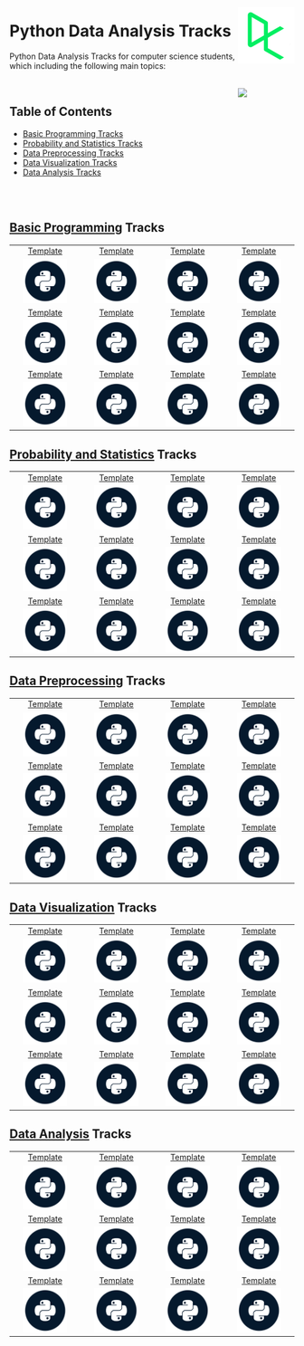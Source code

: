 <img align="right" width="100" src="/logos/datacamp.jpg"></img>

# Python Data Analysis Tracks
Python Data Analysis Tracks for computer science students, which including the following main topics:

<br>
<img align="right" width="100" src="https://github.com/cs-MohamedAyman/cs-MohamedAyman/blob/main/repos-icons/agenda.jpg">

## Table of Contents
  * [Basic Programming Tracks](#Basic-Programming-Tracks)
  * [Probability and Statistics Tracks](#Probability-and-Statistics-Tracks)
  * [Data Preprocessing Tracks](#Data-Preprocessing-Tracks)
  * [Data Visualization Tracks](#Data-Visualization-Tracks)
  * [Data Analysis Tracks](#Data-Analysis-Tracks)

<br><br>

## [Basic Programming](/DataCamp-Tracks/Python-Data-Analysis/Basic-Programming/README.md) Tracks

<table>
    <tbody>
        <tr>
<td align="center" width="25%"><a href="/DataCamp-Tracks/Python-Data-Analysis/Basic-Programming/README.md">Template</a></td>
<td align="center" width="25%"><a href="/DataCamp-Tracks/Python-Data-Analysis/Basic-Programming/README.md">Template</a></td>
<td align="center" width="25%"><a href="/DataCamp-Tracks/Python-Data-Analysis/Basic-Programming/README.md">Template</a></td>
<td align="center" width="25%"><a href="/DataCamp-Tracks/Python-Data-Analysis/Basic-Programming/README.md">Template</a></td>
        </tr>
        <tr>
<td align="center" width="25%"><img src="/DataCamp-Tracks/org-logos/python.jpg" width="70%"></img></td>
<td align="center" width="25%"><img src="/DataCamp-Tracks/org-logos/python.jpg" width="70%"></img></td>
<td align="center" width="25%"><img src="/DataCamp-Tracks/org-logos/python.jpg" width="70%"></img></td>
<td align="center" width="25%"><img src="/DataCamp-Tracks/org-logos/python.jpg" width="70%"></img></td>
        </tr>
        <tr>
<td align="center" width="25%"><a href="/DataCamp-Tracks/Python-Data-Analysis/Basic-Programming/README.md">Template</a></td>
<td align="center" width="25%"><a href="/DataCamp-Tracks/Python-Data-Analysis/Basic-Programming/README.md">Template</a></td>
<td align="center" width="25%"><a href="/DataCamp-Tracks/Python-Data-Analysis/Basic-Programming/README.md">Template</a></td>
<td align="center" width="25%"><a href="/DataCamp-Tracks/Python-Data-Analysis/Basic-Programming/README.md">Template</a></td>
        </tr>
        <tr>
<td align="center" width="25%"><img src="/DataCamp-Tracks/org-logos/python.jpg" width="70%"></img></td>
<td align="center" width="25%"><img src="/DataCamp-Tracks/org-logos/python.jpg" width="70%"></img></td>
<td align="center" width="25%"><img src="/DataCamp-Tracks/org-logos/python.jpg" width="70%"></img></td>
<td align="center" width="25%"><img src="/DataCamp-Tracks/org-logos/python.jpg" width="70%"></img></td>
        </tr>
        <tr>
<td align="center" width="25%"><a href="/DataCamp-Tracks/Python-Data-Analysis/Basic-Programming/README.md">Template</a></td>
<td align="center" width="25%"><a href="/DataCamp-Tracks/Python-Data-Analysis/Basic-Programming/README.md">Template</a></td>
<td align="center" width="25%"><a href="/DataCamp-Tracks/Python-Data-Analysis/Basic-Programming/README.md">Template</a></td>
<td align="center" width="25%"><a href="/DataCamp-Tracks/Python-Data-Analysis/Basic-Programming/README.md">Template</a></td>
        </tr>
        <tr>
<td align="center" width="25%"><img src="/DataCamp-Tracks/org-logos/python.jpg" width="70%"></img></td>
<td align="center" width="25%"><img src="/DataCamp-Tracks/org-logos/python.jpg" width="70%"></img></td>
<td align="center" width="25%"><img src="/DataCamp-Tracks/org-logos/python.jpg" width="70%"></img></td>
<td align="center" width="25%"><img src="/DataCamp-Tracks/org-logos/python.jpg" width="70%"></img></td>
        </tr>
    </tbody>
</table>

## [Probability and Statistics](/DataCamp-Tracks/Python-Data-Analysis/Probability-and-Statistics/README.md) Tracks

<table>
    <tbody>
        <tr>
<td align="center" width="25%"><a href="/DataCamp-Tracks/Python-Data-Analysis/Probability-and-Statistics/README.md">Template</a></td>
<td align="center" width="25%"><a href="/DataCamp-Tracks/Python-Data-Analysis/Probability-and-Statistics/README.md">Template</a></td>
<td align="center" width="25%"><a href="/DataCamp-Tracks/Python-Data-Analysis/Probability-and-Statistics/README.md">Template</a></td>
<td align="center" width="25%"><a href="/DataCamp-Tracks/Python-Data-Analysis/Probability-and-Statistics/README.md">Template</a></td>
        </tr>
        <tr>
<td align="center" width="25%"><img src="/DataCamp-Tracks/org-logos/python.jpg" width="70%"></img></td>
<td align="center" width="25%"><img src="/DataCamp-Tracks/org-logos/python.jpg" width="70%"></img></td>
<td align="center" width="25%"><img src="/DataCamp-Tracks/org-logos/python.jpg" width="70%"></img></td>
<td align="center" width="25%"><img src="/DataCamp-Tracks/org-logos/python.jpg" width="70%"></img></td>
        </tr>
        <tr>
<td align="center" width="25%"><a href="/DataCamp-Tracks/Python-Data-Analysis/Probability-and-Statistics/README.md">Template</a></td>
<td align="center" width="25%"><a href="/DataCamp-Tracks/Python-Data-Analysis/Probability-and-Statistics/README.md">Template</a></td>
<td align="center" width="25%"><a href="/DataCamp-Tracks/Python-Data-Analysis/Probability-and-Statistics/README.md">Template</a></td>
<td align="center" width="25%"><a href="/DataCamp-Tracks/Python-Data-Analysis/Probability-and-Statistics/README.md">Template</a></td>
        </tr>
        <tr>
<td align="center" width="25%"><img src="/DataCamp-Tracks/org-logos/python.jpg" width="70%"></img></td>
<td align="center" width="25%"><img src="/DataCamp-Tracks/org-logos/python.jpg" width="70%"></img></td>
<td align="center" width="25%"><img src="/DataCamp-Tracks/org-logos/python.jpg" width="70%"></img></td>
<td align="center" width="25%"><img src="/DataCamp-Tracks/org-logos/python.jpg" width="70%"></img></td>
        </tr>
        <tr>
<td align="center" width="25%"><a href="/DataCamp-Tracks/Python-Data-Analysis/Probability-and-Statistics/README.md">Template</a></td>
<td align="center" width="25%"><a href="/DataCamp-Tracks/Python-Data-Analysis/Probability-and-Statistics/README.md">Template</a></td>
<td align="center" width="25%"><a href="/DataCamp-Tracks/Python-Data-Analysis/Probability-and-Statistics/README.md">Template</a></td>
<td align="center" width="25%"><a href="/DataCamp-Tracks/Python-Data-Analysis/Probability-and-Statistics/README.md">Template</a></td>
        </tr>
        <tr>
<td align="center" width="25%"><img src="/DataCamp-Tracks/org-logos/python.jpg" width="70%"></img></td>
<td align="center" width="25%"><img src="/DataCamp-Tracks/org-logos/python.jpg" width="70%"></img></td>
<td align="center" width="25%"><img src="/DataCamp-Tracks/org-logos/python.jpg" width="70%"></img></td>
<td align="center" width="25%"><img src="/DataCamp-Tracks/org-logos/python.jpg" width="70%"></img></td>
        </tr>
    </tbody>
</table>

## [Data Preprocessing](/DataCamp-Tracks/Python-Data-Analysis/Data-Preprocessing/README.md) Tracks

<table>
    <tbody>
        <tr>
<td align="center" width="25%"><a href="/DataCamp-Tracks/Python-Data-Analysis/Data-Preprocessing/README.md">Template</a></td>
<td align="center" width="25%"><a href="/DataCamp-Tracks/Python-Data-Analysis/Data-Preprocessing/README.md">Template</a></td>
<td align="center" width="25%"><a href="/DataCamp-Tracks/Python-Data-Analysis/Data-Preprocessing/README.md">Template</a></td>
<td align="center" width="25%"><a href="/DataCamp-Tracks/Python-Data-Analysis/Data-Preprocessing/README.md">Template</a></td>
        </tr>
        <tr>
<td align="center" width="25%"><img src="/DataCamp-Tracks/org-logos/python.jpg" width="70%"></img></td>
<td align="center" width="25%"><img src="/DataCamp-Tracks/org-logos/python.jpg" width="70%"></img></td>
<td align="center" width="25%"><img src="/DataCamp-Tracks/org-logos/python.jpg" width="70%"></img></td>
<td align="center" width="25%"><img src="/DataCamp-Tracks/org-logos/python.jpg" width="70%"></img></td>
        </tr>
        <tr>
<td align="center" width="25%"><a href="/DataCamp-Tracks/Python-Data-Analysis/Data-Preprocessing/README.md">Template</a></td>
<td align="center" width="25%"><a href="/DataCamp-Tracks/Python-Data-Analysis/Data-Preprocessing/README.md">Template</a></td>
<td align="center" width="25%"><a href="/DataCamp-Tracks/Python-Data-Analysis/Data-Preprocessing/README.md">Template</a></td>
<td align="center" width="25%"><a href="/DataCamp-Tracks/Python-Data-Analysis/Data-Preprocessing/README.md">Template</a></td>
        </tr>
        <tr>
<td align="center" width="25%"><img src="/DataCamp-Tracks/org-logos/python.jpg" width="70%"></img></td>
<td align="center" width="25%"><img src="/DataCamp-Tracks/org-logos/python.jpg" width="70%"></img></td>
<td align="center" width="25%"><img src="/DataCamp-Tracks/org-logos/python.jpg" width="70%"></img></td>
<td align="center" width="25%"><img src="/DataCamp-Tracks/org-logos/python.jpg" width="70%"></img></td>
        </tr>
        <tr>
<td align="center" width="25%"><a href="/DataCamp-Tracks/Python-Data-Analysis/Data-Preprocessing/README.md">Template</a></td>
<td align="center" width="25%"><a href="/DataCamp-Tracks/Python-Data-Analysis/Data-Preprocessing/README.md">Template</a></td>
<td align="center" width="25%"><a href="/DataCamp-Tracks/Python-Data-Analysis/Data-Preprocessing/README.md">Template</a></td>
<td align="center" width="25%"><a href="/DataCamp-Tracks/Python-Data-Analysis/Data-Preprocessing/README.md">Template</a></td>
        </tr>
        <tr>
<td align="center" width="25%"><img src="/DataCamp-Tracks/org-logos/python.jpg" width="70%"></img></td>
<td align="center" width="25%"><img src="/DataCamp-Tracks/org-logos/python.jpg" width="70%"></img></td>
<td align="center" width="25%"><img src="/DataCamp-Tracks/org-logos/python.jpg" width="70%"></img></td>
<td align="center" width="25%"><img src="/DataCamp-Tracks/org-logos/python.jpg" width="70%"></img></td>
        </tr>
    </tbody>
</table>

## [Data Visualization](/DataCamp-Tracks/Python-Data-Analysis/Data-Visualization/README.md) Tracks

<table>
    <tbody>
        <tr>
<td align="center" width="25%"><a href="/DataCamp-Tracks/Python-Data-Analysis/Data-Visualization/README.md">Template</a></td>
<td align="center" width="25%"><a href="/DataCamp-Tracks/Python-Data-Analysis/Data-Visualization/README.md">Template</a></td>
<td align="center" width="25%"><a href="/DataCamp-Tracks/Python-Data-Analysis/Data-Visualization/README.md">Template</a></td>
<td align="center" width="25%"><a href="/DataCamp-Tracks/Python-Data-Analysis/Data-Visualization/README.md">Template</a></td>
        </tr>
        <tr>
<td align="center" width="25%"><img src="/DataCamp-Tracks/org-logos/python.jpg" width="70%"></img></td>
<td align="center" width="25%"><img src="/DataCamp-Tracks/org-logos/python.jpg" width="70%"></img></td>
<td align="center" width="25%"><img src="/DataCamp-Tracks/org-logos/python.jpg" width="70%"></img></td>
<td align="center" width="25%"><img src="/DataCamp-Tracks/org-logos/python.jpg" width="70%"></img></td>
        </tr>
        <tr>
<td align="center" width="25%"><a href="/DataCamp-Tracks/Python-Data-Analysis/Data-Visualization/README.md">Template</a></td>
<td align="center" width="25%"><a href="/DataCamp-Tracks/Python-Data-Analysis/Data-Visualization/README.md">Template</a></td>
<td align="center" width="25%"><a href="/DataCamp-Tracks/Python-Data-Analysis/Data-Visualization/README.md">Template</a></td>
<td align="center" width="25%"><a href="/DataCamp-Tracks/Python-Data-Analysis/Data-Visualization/README.md">Template</a></td>
        </tr>
        <tr>
<td align="center" width="25%"><img src="/DataCamp-Tracks/org-logos/python.jpg" width="70%"></img></td>
<td align="center" width="25%"><img src="/DataCamp-Tracks/org-logos/python.jpg" width="70%"></img></td>
<td align="center" width="25%"><img src="/DataCamp-Tracks/org-logos/python.jpg" width="70%"></img></td>
<td align="center" width="25%"><img src="/DataCamp-Tracks/org-logos/python.jpg" width="70%"></img></td>
        </tr>
        <tr>
<td align="center" width="25%"><a href="/DataCamp-Tracks/Python-Data-Analysis/Data-Visualization/README.md">Template</a></td>
<td align="center" width="25%"><a href="/DataCamp-Tracks/Python-Data-Analysis/Data-Visualization/README.md">Template</a></td>
<td align="center" width="25%"><a href="/DataCamp-Tracks/Python-Data-Analysis/Data-Visualization/README.md">Template</a></td>
<td align="center" width="25%"><a href="/DataCamp-Tracks/Python-Data-Analysis/Data-Visualization/README.md">Template</a></td>
        </tr>
        <tr>
<td align="center" width="25%"><img src="/DataCamp-Tracks/org-logos/python.jpg" width="70%"></img></td>
<td align="center" width="25%"><img src="/DataCamp-Tracks/org-logos/python.jpg" width="70%"></img></td>
<td align="center" width="25%"><img src="/DataCamp-Tracks/org-logos/python.jpg" width="70%"></img></td>
<td align="center" width="25%"><img src="/DataCamp-Tracks/org-logos/python.jpg" width="70%"></img></td>
        </tr>
    </tbody>
</table>

## [Data Analysis](/DataCamp-Tracks/Python-Data-Analysis/Data-Analysis/README.md) Tracks

<table>
    <tbody>
        <tr>
<td align="center" width="25%"><a href="/DataCamp-Tracks/Python-Data-Analysis/Data-Analysis/README.md">Template</a></td>
<td align="center" width="25%"><a href="/DataCamp-Tracks/Python-Data-Analysis/Data-Analysis/README.md">Template</a></td>
<td align="center" width="25%"><a href="/DataCamp-Tracks/Python-Data-Analysis/Data-Analysis/README.md">Template</a></td>
<td align="center" width="25%"><a href="/DataCamp-Tracks/Python-Data-Analysis/Data-Analysis/README.md">Template</a></td>
        </tr>
        <tr>
<td align="center" width="25%"><img src="/DataCamp-Tracks/org-logos/python.jpg" width="70%"></img></td>
<td align="center" width="25%"><img src="/DataCamp-Tracks/org-logos/python.jpg" width="70%"></img></td>
<td align="center" width="25%"><img src="/DataCamp-Tracks/org-logos/python.jpg" width="70%"></img></td>
<td align="center" width="25%"><img src="/DataCamp-Tracks/org-logos/python.jpg" width="70%"></img></td>
        </tr>
        <tr>
<td align="center" width="25%"><a href="/DataCamp-Tracks/Python-Data-Analysis/Data-Analysis/README.md">Template</a></td>
<td align="center" width="25%"><a href="/DataCamp-Tracks/Python-Data-Analysis/Data-Analysis/README.md">Template</a></td>
<td align="center" width="25%"><a href="/DataCamp-Tracks/Python-Data-Analysis/Data-Analysis/README.md">Template</a></td>
<td align="center" width="25%"><a href="/DataCamp-Tracks/Python-Data-Analysis/Data-Analysis/README.md">Template</a></td>
        </tr>
        <tr>
<td align="center" width="25%"><img src="/DataCamp-Tracks/org-logos/python.jpg" width="70%"></img></td>
<td align="center" width="25%"><img src="/DataCamp-Tracks/org-logos/python.jpg" width="70%"></img></td>
<td align="center" width="25%"><img src="/DataCamp-Tracks/org-logos/python.jpg" width="70%"></img></td>
<td align="center" width="25%"><img src="/DataCamp-Tracks/org-logos/python.jpg" width="70%"></img></td>
        </tr>
        <tr>
<td align="center" width="25%"><a href="/DataCamp-Tracks/Python-Data-Analysis/Data-Analysis/README.md">Template</a></td>
<td align="center" width="25%"><a href="/DataCamp-Tracks/Python-Data-Analysis/Data-Analysis/README.md">Template</a></td>
<td align="center" width="25%"><a href="/DataCamp-Tracks/Python-Data-Analysis/Data-Analysis/README.md">Template</a></td>
<td align="center" width="25%"><a href="/DataCamp-Tracks/Python-Data-Analysis/Data-Analysis/README.md">Template</a></td>
        </tr>
        <tr>
<td align="center" width="25%"><img src="/DataCamp-Tracks/org-logos/python.jpg" width="70%"></img></td>
<td align="center" width="25%"><img src="/DataCamp-Tracks/org-logos/python.jpg" width="70%"></img></td>
<td align="center" width="25%"><img src="/DataCamp-Tracks/org-logos/python.jpg" width="70%"></img></td>
<td align="center" width="25%"><img src="/DataCamp-Tracks/org-logos/python.jpg" width="70%"></img></td>
        </tr>
    </tbody>
</table>
